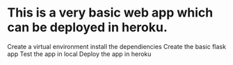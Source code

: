 # This is a very basic web app which can be deployed in heroku.
Create a virtual environment
install the dependiencies
Create the basic flask app
Test the app in local
Deploy the app in heroku
